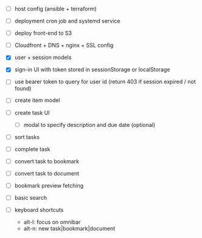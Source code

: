 - [ ] host config (ansible + terraform)
- [ ] deployment cron job and systemd service
- [ ] deploy front-end to S3
- [ ] Cloudfront + DNS + nginx + SSL config
- [x] user + session models
- [x] sign-in UI with token stored in sessionStorage or localStorage
- [ ] use bearer token to query for user id (return 403 if session expired / not found)
- [ ] create item model
- [ ] create task UI
	- [ ] modal to specify description and due date (optional)
- [ ] sort tasks
- [ ] complete task
- [ ] convert task to bookmark
- [ ] convert task to document
- [ ] bookmark preview fetching
- [ ] basic search

- [ ] keyboard shortcuts
	- alt-l: focus on omnibar
	- alt-n: new task|bookmark|document
